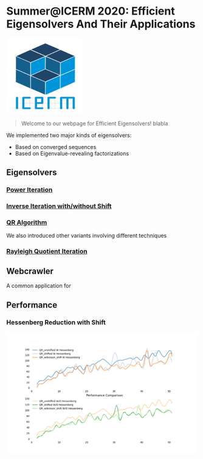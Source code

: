 # Summer@ICERM 2020: Efficient Eigensolvers And Their Applications
<img src="ICERM_logoCUBE_1000pxls.png" width="200" height="200" />

> Welcome to our webpage for Efficient Eigensolvers! blabla

We implemented two major kinds of eigensolvers:
* Based on converged sequences
* Based on Eigenvalue-revealing factorizations


## Eigensolvers
### [Power Iteration](PowerIterationMethod.html)
### [Inverse Iteration with/without Shift]()

### [QR Algorithm](QR_Algorithm.html)
 
We also introduced other variants involving different techniques
### [Rayleigh Quotient Iteration](RayleighQuotientIteration.html) 

## Webcrawler
A common application for 



## Performance

### Hessenberg Reduction with Shift

![hessenshift](performance_compare_iteration_preversion.png)

 

